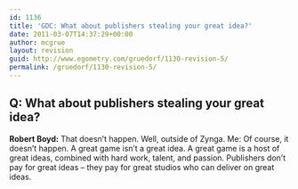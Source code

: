 ```yaml
---
id: 1136
title: 'GDC: What about publishers stealing your great idea?'
date: 2011-03-07T14:37:29+00:00
author: mcgrue
layout: revision
guid: http://www.egometry.com/gruedorf/1130-revision-5/
permalink: /gruedorf/1130-revision-5/
---
```

## Q: What about publishers stealing your great idea?

**Robert Boyd:** That doesn&#8217;t happen. Well, outside of Zynga. Me: Of course, it doesn&#8217;t happen. A great game isn&#8217;t a great idea. A great game is a host of great ideas, combined with hard work, talent, and passion. Publishers don&#8217;t pay for great ideas – they pay for great studios who can deliver on great ideas.